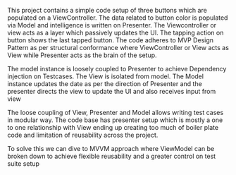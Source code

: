 This project contains a simple code setup of three buttons which are populated on a ViewController. The data related to button color is populated via Model and intelligence is written on Presenter. The Viewcontroller or view acts as a layer which passively updates the UI. The tapping action on button shows the last tapped button. The code adheres to MVP Design Pattern as per structural conformance where ViewController or View acts as View while Presenter acts as the brain of the setup.

The model instance is loosely coupled to Presenter to achieve Dependency injection on Testcases. 
The View is isolated from model. The Model instance updates the date as per the direction of Presenter and the presenter directs the view to update the UI and also receives input from view

The loose coupling of View, Presenter and Model allows writing test cases in modular way. The code base has presenter setup which is mostly a one to one relationship with View ending up creating too much of boiler plate code and limitation of reusability across the project.
 
To solve this we can dive to MVVM approach where ViewModel can be broken down to achieve flexible reusability and a greater control on test suite setup


